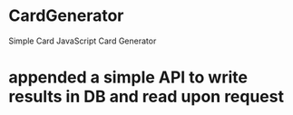 # CardGenerator
Simple Card JavaScript Card Generator
# appended a simple API to write results in DB and read upon request
